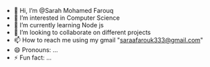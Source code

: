 - 👋 Hi, I’m @Sarah Mohamed Farouq
- 👀 I’m interested in Computer Science
- 🌱 I’m currently learning Node js
- 💞️ I’m looking to collaborate on different projects
- 📫 How to reach me using my gmail "saraafarouk333@gmail.com"
- 😄 Pronouns: ...
- ⚡ Fun fact: ...

<!---
Sarah-Farouq/Sarah-Farouq is a ✨ special ✨ repository because its `README.md` (this file) appears on your GitHub profile.
You can click the Preview link to take a look at your changes.
--->
